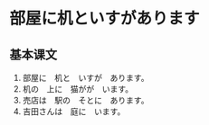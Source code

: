 # 部屋に机といすがあります

## 基本课文

1. 部屋に　机と　いすが　あります。
2. 机の　上に　猫がが　います。
3. 売店は　駅の　そとに　あります。
4. 吉田さんは　庭に　います。
